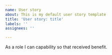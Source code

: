 ```yaml
---
name: User story
about: This is my default user story template
title: 'User story: title'
labels: ''
assignees: ''

---
```


As a role I can capability so that received benefit.
